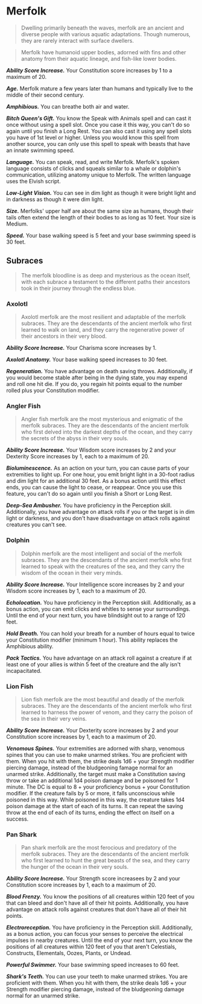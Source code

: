 # Merfolk

> Dwelling primarily beneath the waves, merfolk are an ancient and diverse people with various aquatic adaptations. Though numerous, they are rarely interact with surface dwellers.

> Merfolk have humanoid upper bodies, adorned with fins and other anatomy from their aquatic lineage, and fish-like lower bodies.

***Ability Score Increase.*** Your Constitution score increases by 1 to a maximum of 20.

***Age.*** Merfolk mature a few years later than humans and typically live to the middle of their second century.

***Amphibious.*** You can breathe both air and water.

***Bitch Queen's Gift.*** You know the Speak with Animals spell and can cast it once without using a spell slot. Once you case it this way, you can't do so again until you finish a Long Rest. You can also cast it using any spell slots you have of 1st level or higher. Unless you would know this spell from another source, you can only use this spell to speak with beasts that have an innate swimming speed.

***Language.*** You can speak, read, and write Merfolk. Merfolk's spoken language consists of clicks and squeals similar to a whale or dolphin's communication, utilizing anatomy unique to Merfolk. The written language uses the Elvish script.

***Low-Light Vision.*** You can see in dim light as though it were bright light and in darkness as though it were dim light.

***Size.*** Merfolks' upper half are about the same size as humans, though their tails often extend the length of their bodies to as long as 10 feet. Your size is Medium.

***Speed.*** Your base walking speed is 5 feet and your base swimming speed is 30 feet.

## Subraces

> The merfolk bloodline is as deep and mysterious as the ocean itself, with each subrace a testament to the different paths their ancestors took in their journey through the endless blue.

### Axolotl

> Axolotl merfolk are the most resilient and adaptable of the merfolk subraces. They are the descendants of the ancient merfolk who first learned to walk on land, and they carry the regenerative power of their ancestors in their very blood.

***Ability Score Increase.*** Your Charisma score increases by 1.

***Axolotl Anatomy.*** Your base walking speed increases to 30 feet.

***Regeneration.*** You have advantage on death saving throws. Additionally, if you would become stable after being in the dying state, you may expend and roll one hit die. If you do, you regain hit points equal to the number rolled plus your Constitution modifier.

### Angler Fish

> Angler fish merfolk are the most mysterious and enigmatic of the merfolk subraces. They are the descendants of the ancient merfolk who first delved into the darkest depths of the ocean, and they carry the secrets of the abyss in their very souls.

***Ability Score Increase.*** Your Wisdom score increases by 2 and your Dexterity Score increases by 1, each to a maximum of 20.

***Bioluminescence.*** As an action on your turn, you can cause parts of your extremities to light up. For one hour, you emit bright light in a 30-foot radius and dim light for an additional 30 feet. As a bonus action until this effect ends, you can cause the light to cease, or reappear. Once you use this feature, you can't do so again until you finish a Short or Long Rest.

***Deep-Sea Ambusher.*** You have proficiency in the Perception skill. Additionally, you have advantage on attack rolls if you or the target is in dim light or darkness, and you don't have disadvantage on attack rolls against creatures you can't see.

### Dolphin

> Dolphin merfolk are the most intelligent and social of the merfolk subraces. They are the descendants of the ancient merfolk who first learned to speak with the creatures of the sea, and they carry the wisdom of the ocean in their very minds.

***Ability Score Increase.*** Your Intelligence score increases by 2 and your Wisdom score increases by 1, each to a maximum of 20.

***Echolocation.*** You have proficiency in the Perception skill. Additionally, as a bonus action, you can emit clicks and whitles to sense your surroundings. Until the end of your next turn, you have blindsight out to a range of 120 feet.

***Hold Breath.*** You can hold your breath for a number of hours equal to twice your Constitution modifier (minimum 1 hour). This ability replaces the Amphibious ability.

***Pack Tactics.*** You have advantage on an attack roll against a creature if at least one of your allies is within 5 feet of the creature and the ally isn't incapacitated.

### Lion Fish

> Lion fish merfolk are the most beautiful and deadly of the merfolk subraces. They are the descendants of the ancient merfolk who first learned to harness the power of venom, and they carry the poison of the sea in their very veins.

***Ability Score Increase.*** Your Dexterity score increases by 2 and your Constitution score increases by 1, each to a maximum of 20.

***Venomous Spines.*** Your extremities are adorned with sharp, venomous spines that you can use to make unarmed strikes. You are proficient with them. When you hit with them, the strike deals 1d6 + your Strength modifier piercing damage, instead of the bludgeoning famage normal for an unarmed strike. Additionally, the target must make a Constitution saving throw or take an additional 1d4 poison damage and be poisoned for 1 minute. The DC is equal to 8 + your proficiency bonus + your Constitution modifier. If the creature fails by 5 or more, it falls unconscious while poisoned in this way. While poisoned in this way, the creature takes 1d4 poison damage at the start of each of its turns. It can repeat the saving throw at the end of each of its turns, ending the effect on itself on a success.

### Pan Shark

> Pan shark merfolk are the most ferocious and predatory of the merfolk subraces. They are the descendants of the ancient merfolk who first learned to hunt the great beasts of the sea, and they carry the hunger of the ocean in their very souls.

***Ability Score Increase.*** Your Strength score increasees by 2 and your Constitution score increases by 1, each to a maximum of 20.

***Blood Frenzy.*** You know the positions of all creatures within 120 feet of you that can bleed and don't have all of their hit points. Additionally, you have advantage on attack rolls against creatures that don't have all of their hit points.

***Electroreception.*** You have proficiency in the Perception skill. Additionally, as a bonus action, you can focus your senses to perceive the electrical impulses in nearby creatures. Until the end of your next turn, you know the positions of all creatures within 120 feet of you that aren't Celestials, Constructs, Elementals, Oozes, Plants, or Undead.

***Powerful Swimmer.*** Your base swimming speed increases to 60 feet.

***Shark's Teeth.*** You can use your teeth to make unarmed strikes. You are proficient with them. When you hit with them, the strike deals 1d6 + your Strength modifier piercing damage, instead of the bludgeoning damage normal for an unarmed strike.
